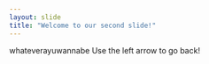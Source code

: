 ```yaml
---
layout: slide
title: "Welcome to our second slide!"
---
```

whateverayuwannabe
Use the left arrow to go back!
